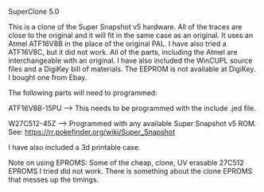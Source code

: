 SuperClone 5.0

This is a clone of the Super Snapshot v5 hardware. All of the traces are close to the original and it will fit in the same case as an original. It uses an Atmel ATF16V8B in the place of the original PAL. I have also tried a ATF16V8C, but it did not work. All of the parts, including the Atmel are interchangeable with an original. I have also included the WinCUPL source files and a DigiKey bill of materials. The EEPROM is not available at DigiKey. I bought one from Ebay. 

The following parts will need to programmed:

ATF16V8B-15PU --> This needs to be programmed with the include .jed file. 

W27C512-45Z --> Programmed with any available Super Snapshot v5 ROM. See: https://rr.pokefinder.org/wiki/Super_Snapshot


I have also included a 3d printable case.

Note on using EPROMS: Some of the cheap, clone, UV erasable 27C512 EPROMS I tried did not work. There is something about the clone EPROMS that messes up the timings.

